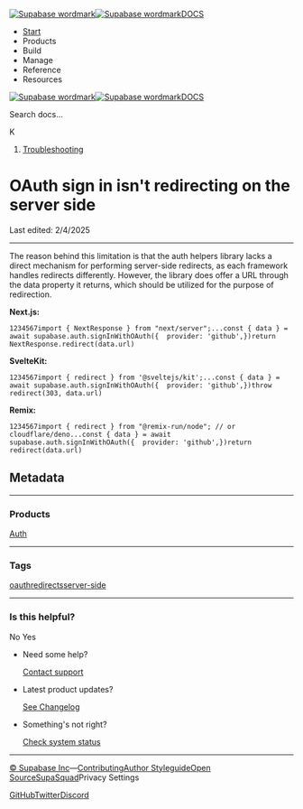 [![Supabase wordmark](https://supabase.com/docs/_next/image?url=%2Fdocs%2Fsupabase-dark.svg&w=256&q=75&dpl=dpl_5BYG5BkQhU19GEfZfhcgAbeGcRQo)![Supabase wordmark](https://supabase.com/docs/_next/image?url=%2Fdocs%2Fsupabase-light.svg&w=256&q=75&dpl=dpl_5BYG5BkQhU19GEfZfhcgAbeGcRQo)DOCS](https://supabase.com/docs)

-   [Start](https://supabase.com/docs/guides/getting-started)
-   Products
-   Build
-   Manage
-   Reference
-   Resources

[![Supabase wordmark](https://supabase.com/docs/_next/image?url=%2Fdocs%2Fsupabase-dark.svg&w=256&q=75&dpl=dpl_5BYG5BkQhU19GEfZfhcgAbeGcRQo)![Supabase wordmark](https://supabase.com/docs/_next/image?url=%2Fdocs%2Fsupabase-light.svg&w=256&q=75&dpl=dpl_5BYG5BkQhU19GEfZfhcgAbeGcRQo)DOCS](https://supabase.com/docs)

Search docs...

K

1.  [Troubleshooting](https://supabase.com/docs/guides/troubleshooting)

# OAuth sign in isn't redirecting on the server side

Last edited: 2/4/2025

* * *

The reason behind this limitation is that the auth helpers library lacks a direct mechanism for performing server-side redirects, as each framework handles redirects differently. However, the library does offer a URL through the data property it returns, which should be utilized for the purpose of redirection.

**Next.js:**

```
1234567import { NextResponse } from "next/server";...const { data } = await supabase.auth.signInWithOAuth({  provider: 'github',})return NextResponse.redirect(data.url)
```

**SvelteKit:**

```
1234567import { redirect } from '@sveltejs/kit';...const { data } = await supabase.auth.signInWithOAuth({  provider: 'github',})throw redirect(303, data.url)
```

**Remix:**

```
1234567import { redirect } from "@remix-run/node"; // or cloudflare/deno...const { data } = await supabase.auth.signInWithOAuth({  provider: 'github',})return redirect(data.url)
```

## Metadata

* * *

### Products

[Auth](https://supabase.com/docs/guides/troubleshooting?products=auth)

* * *

### Tags

[oauth](https://supabase.com/docs/guides/troubleshooting?tags=oauth)[redirects](https://supabase.com/docs/guides/troubleshooting?tags=redirects)[server-side](https://supabase.com/docs/guides/troubleshooting?tags=server-side)

* * *

### Is this helpful?

No Yes

-   Need some help?
    
    [Contact support](https://supabase.com/support)
-   Latest product updates?
    
    [See Changelog](https://supabase.com/changelog)
-   Something's not right?
    
    [Check system status](https://status.supabase.com/)

* * *

[© Supabase Inc](https://supabase.com/)—[Contributing](https://github.com/supabase/supabase/blob/master/apps/docs/DEVELOPERS.md)[Author Styleguide](https://github.com/supabase/supabase/blob/master/apps/docs/CONTRIBUTING.md)[Open Source](https://supabase.com/open-source)[SupaSquad](https://supabase.com/supasquad)Privacy Settings

[GitHub](https://github.com/supabase/supabase)[Twitter](https://twitter.com/supabase)[Discord](https://discord.supabase.com/)